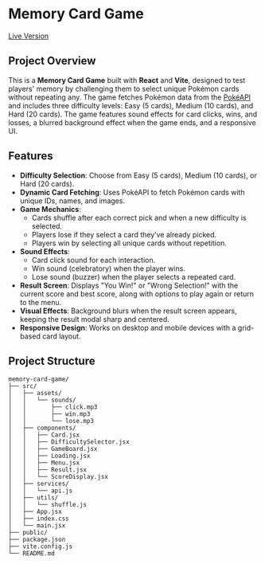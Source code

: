 # Memory Card Game

[Live Version](https://memory-card-game-example.netlify.app/)

## Project Overview

This is a **Memory Card Game** built with **React** and **Vite**, designed to test players' memory by challenging them to select unique Pokémon cards without repeating any. The game fetches Pokémon data from the [PokéAPI](https://pokeapi.co/) and includes three difficulty levels: Easy (5 cards), Medium (10 cards), and Hard (20 cards). The game features sound effects for card clicks, wins, and losses, a blurred background effect when the game ends, and a responsive UI.

## Features

- **Difficulty Selection**: Choose from Easy (5 cards), Medium (10 cards), or Hard (20 cards).
- **Dynamic Card Fetching**: Uses PokéAPI to fetch Pokémon cards with unique IDs, names, and images.
- **Game Mechanics**:
  - Cards shuffle after each correct pick and when a new difficulty is selected.
  - Players lose if they select a card they’ve already picked.
  - Players win by selecting all unique cards without repetition.
- **Sound Effects**:
  - Card click sound for each interaction.
  - Win sound (celebratory) when the player wins.
  - Lose sound (buzzer) when the player selects a repeated card.
- **Result Screen**: Displays "You Win!" or "Wrong Selection!" with the current score and best score, along with options to play again or return to the menu.
- **Visual Effects**: Background blurs when the result screen appears, keeping the result modal sharp and centered.
- **Responsive Design**: Works on desktop and mobile devices with a grid-based card layout.


## Project Structure

```plaintext
memory-card-game/
├── src/
│   ├── assets/
│   │   └── sounds/
│   │       ├── click.mp3
│   │       ├── win.mp3
│   │       └── lose.mp3
│   ├── components/
│   │   ├── Card.jsx
│   │   ├── DifficultySelector.jsx
│   │   ├── GameBoard.jsx
│   │   ├── Loading.jsx
│   │   ├── Menu.jsx
│   │   ├── Result.jsx
│   │   └── ScoreDisplay.jsx
│   ├── services/
│   │   └── api.js
│   ├── utils/
│   │   └── shuffle.js
│   ├── App.jsx
│   ├── index.css
│   └── main.jsx
├── public/
├── package.json
├── vite.config.js
└── README.md
```

